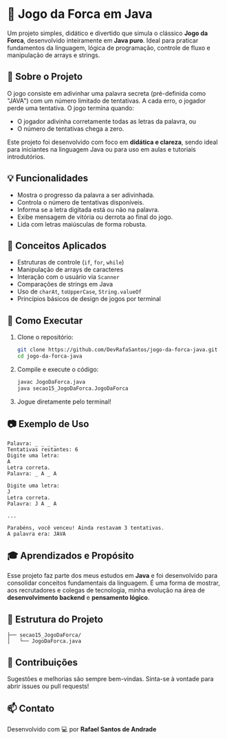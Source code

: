 # 🎯 Jogo da Forca em Java

Um projeto simples, didático e divertido que simula o clássico **Jogo da Forca**, desenvolvido inteiramente em **Java puro**. Ideal para praticar fundamentos da linguagem, lógica de programação, controle de fluxo e manipulação de arrays e strings.

## 📌 Sobre o Projeto

O jogo consiste em adivinhar uma palavra secreta (pré-definida como "JAVA") com um número limitado de tentativas. A cada erro, o jogador perde uma tentativa. O jogo termina quando:
- O jogador adivinha corretamente todas as letras da palavra, ou
- O número de tentativas chega a zero.

Este projeto foi desenvolvido com foco em **didática e clareza**, sendo ideal para iniciantes na linguagem Java ou para uso em aulas e tutoriais introdutórios.

## 💡 Funcionalidades

- Mostra o progresso da palavra a ser adivinhada.
- Controla o número de tentativas disponíveis.
- Informa se a letra digitada está ou não na palavra.
- Exibe mensagem de vitória ou derrota ao final do jogo.
- Lida com letras maiúsculas de forma robusta.

## 🧠 Conceitos Aplicados

- Estruturas de controle (`if`, `for`, `while`)
- Manipulação de arrays de caracteres
- Interação com o usuário via `Scanner`
- Comparações de strings em Java
- Uso de `charAt`, `toUpperCase`, `String.valueOf`
- Princípios básicos de design de jogos por terminal

## 🚀 Como Executar

1. Clone o repositório:
   ```bash
   git clone https://github.com/DevRafaSantos/jogo-da-forca-java.git
   cd jogo-da-forca-java
   ```

2. Compile e execute o código:
   ```bash
   javac JogoDaForca.java
   java secao15_JogoDaForca.JogoDaForca
   ```

3. Jogue diretamente pelo terminal!

## 📷 Exemplo de Uso

```
Palavra: _ _ _ _
Tentativas restantes: 6
Digite uma letra:
A
Letra correta.
Palavra: _ A _ A

Digite uma letra:
J
Letra correta.
Palavra: J A _ A

...

Parabéns, você venceu! Ainda restavam 3 tentativas.
A palavra era: JAVA
```

## 🎓 Aprendizados e Propósito

Esse projeto faz parte dos meus estudos em **Java** e foi desenvolvido para consolidar conceitos fundamentais da linguagem. É uma forma de mostrar, aos recrutadores e colegas de tecnologia, minha evolução na área de **desenvolvimento backend** e **pensamento lógico**.

## 📁 Estrutura do Projeto

```
├── secao15_JogoDaForca/
│   └── JogoDaForca.java
```

## 🤝 Contribuições

Sugestões e melhorias são sempre bem-vindas. Sinta-se à vontade para abrir issues ou pull requests!

## 📫 Contato

Desenvolvido com 💻 por **Rafael Santos de Andrade**  
